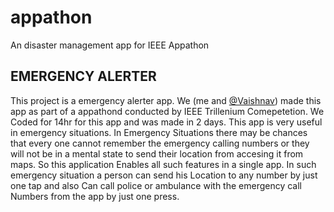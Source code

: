 # appathon

An disaster management app for IEEE Appathon

## EMERGENCY ALERTER

This project is a emergency alerter app.
We (me and [@Vaishnav](https://github.com/vaishnavkkl)) made this app as part of a appathond conducted by IEEE Trillenium Comepetetion.
We Coded for 14hr for this app and was made in 2 days.
This app is very useful in emergency situations.
In Emergency Situations there may be chances that every one cannot remember the emergency calling numbers or they will not be in a mental state to send their location from accesing it from maps.
So this application Enables all such features in a single app.
In such emergency situation a person can send his Location to any number by just one tap and also Can call police or ambulance with the emergency call Numbers from the app by just one press.
